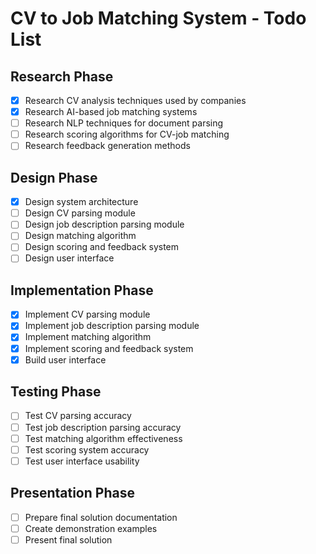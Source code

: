 # CV to Job Matching System - Todo List

## Research Phase
- [x] Research CV analysis techniques used by companies
- [x] Research AI-based job matching systems
- [ ] Research NLP techniques for document parsing
- [ ] Research scoring algorithms for CV-job matching
- [ ] Research feedback generation methods

## Design Phase
- [x] Design system architecture
- [ ] Design CV parsing module
- [ ] Design job description parsing module
- [ ] Design matching algorithm
- [ ] Design scoring and feedback system
- [ ] Design user interface

## Implementation Phase
- [x] Implement CV parsing module
- [x] Implement job description parsing module
- [x] Implement matching algorithm
- [x] Implement scoring and feedback system
- [x] Build user interface

## Testing Phase
- [ ] Test CV parsing accuracy
- [ ] Test job description parsing accuracy
- [ ] Test matching algorithm effectiveness
- [ ] Test scoring system accuracy
- [ ] Test user interface usability

## Presentation Phase
- [ ] Prepare final solution documentation
- [ ] Create demonstration examples
- [ ] Present final solution
